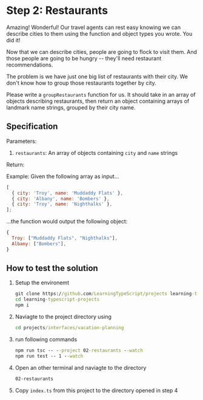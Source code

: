 # Step 2: Restaurants

Amazing!
Wonderful!
Our travel agents can rest easy knowing we can describe cities to them using the function and object types you wrote.
You did it!

Now that we can describe cities, people are going to flock to visit them.
And those people are going to be hungry -- they'll need restaurant recommendations.

The problem is we have just one big list of restaurants with their city.
We don't know how to group those restaurants together by city.

Please write a `groupRestaurants` function for us.
It should take in an array of objects describing restaurants, then return an object containing arrays of landmark name strings, grouped by their city name.

## Specification

Parameters:

1. `restaurants`: An array of objects containing `city` and `name` strings

Return:

Example: Given the following array as input...

```js
[
  { city: 'Troy', name: 'Muddaddy Flats' },
  { city: 'Albany', name: 'Bombers' },
  { city: 'Troy', name: 'Nighthalks' },
];
```

...the function would output the following object:

```js
{
  Troy: ["Muddaddy Flats", "Nighthalks"],
  Albany: ["Bombers"],
}
```

## How to test the solution

1. Setup the environemt

   ```cmd
   git clone https://github.com/LearningTypeScript/projects learning-typescript-projects
   cd learning-typescript-projects
   npm i
   ```

2. Naviagte to the project directory using

   ```cmd
   cd projects/interfaces/vacation-planning
   ```

3. run following commands

   ```cmd
   npm run tsc -- --project 02-restaurants --watch
   npm run test -- 1 --watch
   ```

4. Open an other terminal and naviagte to the directory

   ```cmd
   02-restaurants
   ```

5. Copy `index.ts` from this project to the directory opened in step 4
